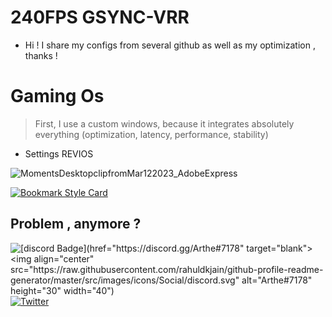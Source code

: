 # 240FPS GSYNC-VRR 
-  Hi ! I share my configs from several github as well as my optimization , thanks !






# Gaming Os
> First, I use a custom windows, because it integrates absolutely everything (optimization, latency, performance, stability)
> 
- Settings REVIOS

![MomentsDesktopclipfromMar122023_AdobeExpress](https://user-images.githubusercontent.com/119135536/224555754-1c8c6f03-290c-41f9-a56f-6a544f9bf06f.gif)





[![Bookmark Style Card](https://svg.bookmark.style/api?url=https://www.revi.cc/&mode=light&style=horizontal)](https://www.revi.cc/)



































## Problem , anymore ?

![[discord Badge](href="https://discord.gg/Arthe#7178" target="blank"><img align="center" src="https://raw.githubusercontent.com/rahuldkjain/github-profile-readme-generator/master/src/images/icons/Social/discord.svg" alt="Arthe#7178" height="30" width="40")](https://img.shields.io/badge/Discord-005571?style=for-the-badge&logo=discord&logoColor=ffffff)   [![Twitter](https://img.shields.io/badge/twitter-1DA1F2.svg?style=for-the-badge&logo=twitter&logoColor=ffffff)](https://twitter.com/remy_ftz)
